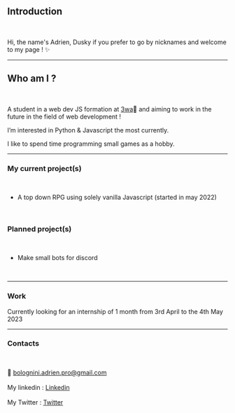 


## Introduction 

<br>

Hi, the name's Adrien, Dusky if you prefer to go by nicknames and welcome to my page ! ✨


--------------------------------------------------------------------------------------------------------------------------------------------------------------------------------

## Who am I ?

<br>

A student in a web dev JS formation at [3wa](https://3wa.fr/)🧠 and aiming to work in the future in the field of web development !

I’m interested in Python & Javascript the most currently.

I like to spend time programming small games as a hobby.

--------------------------------------------------------------------------------------------------------------------------------------------------------------------------------

### My current project(s)

<br>

- A top down RPG using solely vanilla Javascript (started in may 2022)

<br>

### Planned project(s)

<br>

- Make small bots for discord

<br>

--------------------------------------------------------------------------------------------------------------------------------------------------------------------------------

### Work

Currently looking for an internship of 1 month from 3rd April to the 4th May 2023


--------------------------------------------------------------------------------------------------------------------------------------------------------------------------------

### Contacts
<br>
 
📩 bolognini.adrien.pro@gmail.com
<br>
<br>
My linkedin : [Linkedin](https://www.linkedin.com/in/adrien-bolognini-765bba220/)
<br>
<br>
My Twitter : [Twitter](https://twitter.com/AdrienBolognini)
